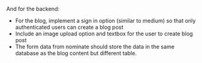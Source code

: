 And for the backend:

-   For the blog, implement a sign in option (similar to medium) so that only authenticated users can create a blog post
-   Include an image upload option and textbox for the user to create blog post
-   The form data from nominate should store the data in the same database as the blog content but different table.
